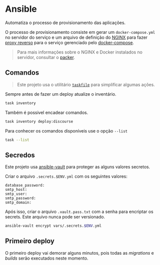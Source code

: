 # Ansible

Automatiza o processo de provisionamento das aplicações.

O processo de provisionamento consiste em gerar um `docker-compose.yml` no servidor do serviço e um arquivo de definição do [NGINX](https://www.nginx.com/) para fazer [proxy reverso](https://docs.nginx.com/nginx/admin-guide/web-server/reverse-proxy/) para o serviço gerenciado pelo [docker-compose](https://docs.docker.com/compose/).

> Para mais informações sobre o NGINX e Docker instalados no servidor, consultar o [packer](../packer/README.md).

## Comandos

> Este projeto usa o utilitário [`taskfile`](https://taskfile.dev/) para simplificar algumas ações.

Sempre antes de fazer um deploy atualize o inventário.

```sh
task inventory
```
Também é possivel encadear comandos.

```sh
task inventory deploy:discourse
```

Para conhecer os comandos disponíveis use o opção `--list`

```sh
task --list
```

## Secredos

Este projeto usa [ansible-vault](https://docs.ansible.com/ansible/latest/user_guide/vault.html) para proteger as alguns valores secretos.

Criar o arquivo `.secrets.$ENV.yml` com os seguintes valores:
```
database_password: 
smtp_host: 
smtp_user: 
smtp_password: 
smtp_domain: 
```

Após isso, criar o arquivo `.vault.pass.txt` com a senha para encriptar os secrets. Este arquivo nunca pode ser versionado.
```sh
ansible-vault encrypt vars/.secrets.$ENV.yml 
```

## Primeiro deploy

O primeiro deploy vai demorar alguns minutos, pois todas as *migrations* e *builds* serão executados neste momento.